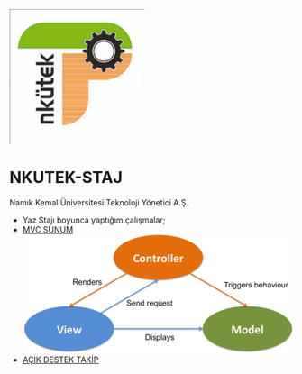 ![logo](/NKU.png)
# NKUTEK-STAJ
Namık Kemal Üniversitesi Teknoloji Yönetici A.Ş.
* Yaz Stajı boyunca yaptığım çalışmalar; 
* [MVC SUNUM](https://github.com/ugurilgin/NKUTEK-STAJ/blob/master/MVC(Model-View-Controller).pptx)
![logo](/mvc.png)
* [AÇIK DESTEK TAKİP](https://github.com/ugurilgin/Android-Staj/)
